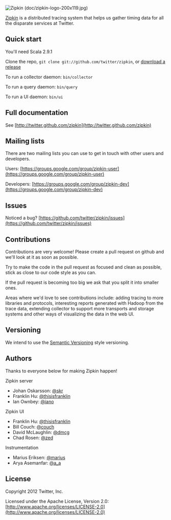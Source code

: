 ![Zipkin (doc/zipkin-logo-200x119.jpg)](https://github.com/twitter/zipkin/raw/master/doc/zipkin-logo-200x119.jpg)

[Zipkin](http://twitter.github.com/zipkin) is a distributed tracing system that helps us gather timing data for all the disparate services at Twitter.

## Quick start
You'll need Scala 2.9.1

Clone the repo, `git clone git://github.com/twitter/zipkin`, or [download a release](https://github.com/twitter/zipkin/downloads)

To run a collector daemon: `bin/collector`

To run a query daemon: `bin/query`

To run a UI daemon: `bin/ui`

## Full documentation
See [http://twitter.github.com/zipkin](http://twitter.github.com/zipkin)

## Mailing lists
There are two mailing lists you can use to get in touch with other users and developers.

Users: [https://groups.google.com/group/zipkin-user](https://groups.google.com/group/zipkin-user)

Developers: [https://groups.google.com/group/zipkin-dev](https://groups.google.com/group/zipkin-dev)

## Issues
Noticed a bug? [https://github.com/twitter/zipkin/issues](https://github.com/twitter/zipkin/issues)

## Contributions
Contributions are very welcome! Please create a pull request on github and we'll look at it as soon as possible.

Try to make the code in the pull request as focused and clean as possible, stick as close to our code style as you can.

If the pull request is becoming too big we ask that you split it into smaller ones.

Areas where we'd love to see contributions include: adding tracing to more libraries and protocols, interesting reports generated with Hadoop from the trace data, extending collector to support more transports and storage systems and other ways of visualizing the data in the web UI.

## Versioning
We intend to use the [Semantic Versioning](http://semver.org/) style versioning.

## Authors
Thanks to everyone below for making Zipkin happen!

Zipkin server

* Johan Oskarsson: [@skr](https://twitter.com/skr)
* Franklin Hu: [@thisisfranklin](https://twitter.com/thisisfranklin)
* Ian Ownbey: [@iano](https://twitter.com/iano)

Zipkin UI

* Franklin Hu: [@thisisfranklin](https://twitter.com/thisisfranklin)
* Bill Couch: [@couch](https://twitter.com/couch)
* David McLaughlin: [@dmcg](https://twitter.com/dmcg)
* Chad Rosen: [@zed](https://twitter.com/zed)

Instrumentation

* Marius Eriksen: [@marius](https://twitter.com/marius)
* Arya Asemanfar: [@a_a](https://twitter.com/a_a)

## License
Copyright 2012 Twitter, Inc.

Licensed under the Apache License, Version 2.0: [http://www.apache.org/licenses/LICENSE-2.0](http://www.apache.org/licenses/LICENSE-2.0)